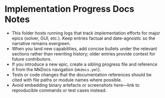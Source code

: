 # Implementation Progress Docs Notes

- This folder hosts running logs that track implementation efforts for major
  epics (solver, GUI, etc.). Keep entries factual and date-agnostic so the
  narrative remains evergreen.
- When you land new capabilities, add concise bullets under the relevant
  sections rather than rewriting history; older entries provide context for
  future contributors.
- If you introduce a new epic, create a sibling progress file and reference it
  from the MkDocs navigation (`mkdocs.yml`).
- Tests or code changes that the documentation references should be cited with
  file paths or module names where possible.
- Avoid embedding binary artefacts or screenshots here—link to reproducible
  commands or test cases instead.
